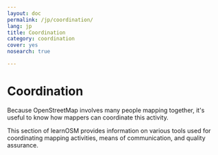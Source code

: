 ```yaml
---
layout: doc
permalink: /jp/coordination/
lang: jp
title: Coordination
category: coordination
cover: yes
nosearch: true

---
```


Coordination
============

Because OpenStreetMap involves many people mapping together, it's
useful to know how mappers can coordinate this activity.

This section of learnOSM provides information on various tools
used for coordinating mapping activities, means of communication,
and quality assurance.
